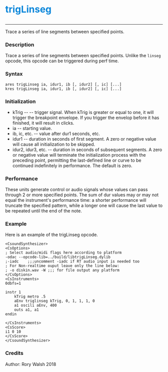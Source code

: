 <p style="font-size:30px;color:hsl(204, 90%, 45%)"><b>trigLinseg</b></p>

----

Trace a series of line segments between specified points.

### Description
Trace a series of line segments between specified points. Unlike the `linseg` opcode, this opcode can be triggered during perf time.

### Syntax
```csound
ares trigLinseg ia, idur1, ib [, idur2] [, ic] [...]
kres trigLinseg ia, idur1, ib [, idur2] [, ic] [...]
```

### Initialization
* kTrig -- -- trigger signal. When kTrig is greater or equal to one, it will trigger the breakpoint envelope. If you trigger the envelop before it has finished, it will result in clicks. 
* ia -- starting value.
* ib, ic, etc. -- value after dur1 seconds, etc.
* idur1 -- duration in seconds of first segment. A zero or negative value will cause all initialization to be skipped.
* idur2, idur3, etc. -- duration in seconds of subsequent segments. A zero or negative value will terminate the initialization process with the preceding point, permitting the last-defined line or curve to be continued indefinitely in performance. The default is zero.

### Performance
These units generate control or audio signals whose values can pass through 2 or more specified points. The sum of dur values may or may not equal the instrument's performance time: a shorter performance will truncate the specified pattern, while a longer one will cause the last value to be repeated until the end of the note.

### Example
Here is an example of the trigLinseg opcode.

```csound
<CsoundSynthesizer>
<CsOptions>
; Select audio/midi flags here according to platform
-odac --opcode-lib=../build/libtrigLinseg.dylib 
;-iadc    ;;;uncomment -iadc if RT audio input is needed too
; For Non-realtime ouput leave only the line below:
; -o diskin.wav -W ;;; for file output any platform
</CsOptions>
<CsInstruments>
0dbfs=1

instr 1
    kTrig metro .5
    aEnv triglinseg kTrig, 0, 1, 1, 1, 0
    a1 oscili aEnv, 400
    outs a1, a1
endin

</CsInstruments>
<CsScore>
i1 0 10
</CsScore>
</CsoundSynthesizer>
```

### Credits
Author: Rory Walsh
2018